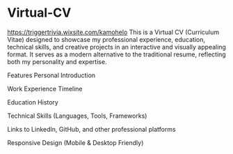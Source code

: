 # Virtual-CV
https://triggertrivia.wixsite.com/kamohelo
This is a Virtual CV (Curriculum Vitae) designed to showcase my professional experience, education, technical skills, and creative projects in an interactive and visually appealing format. It serves as a modern alternative to the traditional resume, reflecting both my personality and expertise.

Features
Personal Introduction

Work Experience Timeline

Education History

Technical Skills (Languages, Tools, Frameworks)

Links to LinkedIn, GitHub, and other professional platforms

Responsive Design (Mobile & Desktop Friendly)
